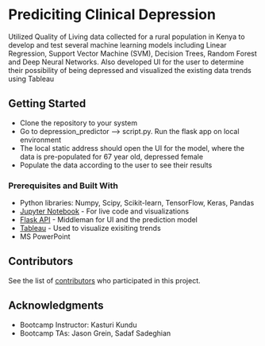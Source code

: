 # Prediciting Clinical Depression

Utilized Quality of Living data collected for a rural population in Kenya to develop and test several machine learning models including Linear Regression, Support Vector Machine (SVM), Decision Trees, Random Forest and Deep Neural Networks. Also developed UI for the user to determine their possibility of being depressed and visualized the existing data trends using Tableau

## Getting Started

* Clone the repository to your system
* Go to depression_predictor --> script.py. Run the flask app on local environment
* The local static address should open the UI for the model, where the data is pre-populated for 67 year old, depressed female
* Populate the data according to the user to see their results 

### Prerequisites and Built With

* Python libraries: Numpy, Scipy, Scikit-learn, TensorFlow, Keras, Pandas
* [Jupyter Notebook](https://jupyter.org/install) - For live code and visualizations
* [Flask API](https://flask.palletsprojects.com/en/1.1.x/api/) - Middleman for UI and the prediction model
* [Tableau](https://public.tableau.com/en-us/s/) - Used to visualize exisiting trends
* MS PowerPoint

## Contributors
See the list of [contributors](https://github.com/nupurgupta5292/Predicting-Clinical-Depression/contributors) who participated in this project.

## Acknowledgments

* Bootcamp Instructor: Kasturi Kundu
* Bootcamp TAs: Jason Grein, Sadaf Sadeghian
